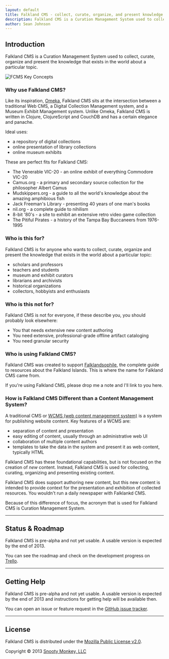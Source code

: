 ```yaml
---
layout: default
title: Falkland CMS - collect, curate, organize, and present knowledge
description: Falkland CMS is a Curation Management System used to collect, curate, organize, and present the knowledge that exists in the world about a particular topic.
author: Sean Johnson
---
```


## Introduction

Falkland CMS is a Curation Management System used to collect, curate, organize and present the knowledge that exists in the world about a particular topic.

![FCMS Key Concepts]({{site.url}}/assets/img/FCMS-High-level.png "FCMS Key Concepts")

### Why use Falkland CMS?

Like its inspiration, [Omeka](http://omeka.org/about/), Falkland CMS sits at the intersection between a traditional Web CMS, a Digital Collection Management system, and a Museum Exhibit Management system. Unlike Omeka, Falkland CMS is written in Clojure, ClojureScript and CouchDB and has a certain elegance and panache.

Ideal uses:

* a repository of digital collections
* online presentation of library collections
* online museum exhibits

These are perfect fits for Falkland CMS:

* The Venerable VIC-20 - an online exhibit of everything Commodore VIC-20
* Camus.org - a primary and secondary source collection for the philosopher Albert Camus
* Mudskippers.org - a guide to all the world's knowledge about the amazing amphibious fish
* Jack Freeman's Library - presenting 40 years of one man's books
* nil.org - a complete guide to nihilism 
* 8-bit '80's - a site to exhibit an extensive retro video game collection
* The Pitiful Pirates - a history of the Tampa Bay Buccaneers from 1976-1995

### Who is this for?

Falkland CMS is for anyone who wants to collect, curate, organize and present the knowledge that exists in the world about a particular topic:

* scholars and professors
* teachers and students
* museum and exhibit curators
* librarians and archivists
* historical organizations
* collectors, hobbyists and enthusiasts

### Who is this not for?

Falkland CMS is not for everyone, if these describe you, you should probably look elsewhere:

* You that needs extensive new content authoring
* You need extensive, professional-grade offline artifact cataloging
* You need granular security

### Who is using Falkland CMS?

Falkland CMS was created to support [Falklandsophile](http://falklandsophile.com), the complete guide to resources about the Falkland Islands. This is where the name for Falkland CMS came from.

If you're using Falkland CMS, please drop me a note and I'll link to you here.

### How is Falkland CMS Different than a Content Management System?

A traditional CMS or [WCMS (web content management system)](http://en.wikipedia.org/wiki/Web_content_management_system) is a system for publishing website content. Key features of a WCMS are:

* separation of content and presentation
* easy editing of content, usually through an administrative web UI
* collaboration of multiple content authors
* templates to take the data in the system and present it as web content, typically HTML

Falkland CMS has these foundational capabilities, but is not focused on the creation of *new* content. Instead, Falkland CMS is used for collecting, curating, organizing and presenting existing content.

Falkland CMS does support authoring new content, but this new content is intended to provide context for the presentation and exhibition of collected resources. You wouldn't run a daily newspaper with Falklankd CMS.

Because of this difference of focus, the acronym that is used for Falkland CMS is Curation Management System. 

---

## <a id="status"></a> Status &amp; Roadmap

Falkland CMS is pre-alpha and not yet usable. A usable version is expected by the end of 2013.

You can see the roadmap and check on the development progress on [Trello](https://trello.com/b/UgzPjFAX/falkland-cms).

---

## <a id="help"></a> Getting Help

Falkland CMS is pre-alpha and not yet usable. A usable version is expected by the end of 2013 and instructions for getting help will be available then.

You can open an issue or feature request in the [GitHub issue tracker](https://github.com/SnootyMonkey/Falkland-CMS/issues).

---

## <a id="license"></a> License

Falkland CMS is distributed under the [Mozilla Public License v2.0](http://www.mozilla.org/MPL/2.0/).

Copyright © 2013 [Snooty Monkey, LLC](http://snootymonkey.com/)